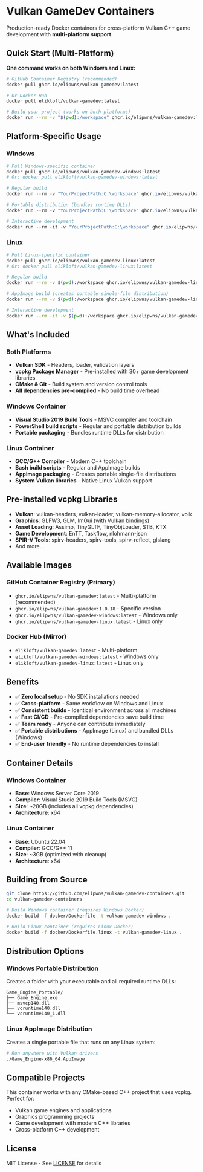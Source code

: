 # Vulkan GameDev Containers

Production-ready Docker containers for cross-platform Vulkan C++ game development with **multi-platform support**.

## Quick Start (Multi-Platform)

**One command works on both Windows and Linux:**
```bash
# GitHub Container Registry (recommended)
docker pull ghcr.io/elipwns/vulkan-gamedev:latest

# Or Docker Hub
docker pull elikloft/vulkan-gamedev:latest

# Build your project (works on both platforms)
docker run --rm -v "$(pwd):/workspace" ghcr.io/elipwns/vulkan-gamedev:latest
```

## Platform-Specific Usage

### Windows
```powershell
# Pull Windows-specific container
docker pull ghcr.io/elipwns/vulkan-gamedev-windows:latest
# Or: docker pull elikloft/vulkan-gamedev-windows:latest

# Regular build
docker run --rm -v "YourProjectPath:C:\workspace" ghcr.io/elipwns/vulkan-gamedev-windows:latest powershell C:/build.ps1

# Portable distribution (bundles runtime DLLs)
docker run --rm -v "YourProjectPath:C:\workspace" ghcr.io/elipwns/vulkan-gamedev-windows:latest powershell C:/build-portable.ps1

# Interactive development
docker run --rm -it -v "YourProjectPath:C:\workspace" ghcr.io/elipwns/vulkan-gamedev-windows:latest
```

### Linux
```bash
# Pull Linux-specific container
docker pull ghcr.io/elipwns/vulkan-gamedev-linux:latest
# Or: docker pull elikloft/vulkan-gamedev-linux:latest

# Regular build
docker run --rm -v $(pwd):/workspace ghcr.io/elipwns/vulkan-gamedev-linux:latest /build.sh

# AppImage build (creates portable single-file distribution)
docker run --rm -v $(pwd):/workspace ghcr.io/elipwns/vulkan-gamedev-linux:latest /build-appimage.sh

# Interactive development
docker run --rm -it -v $(pwd):/workspace ghcr.io/elipwns/vulkan-gamedev-linux:latest
```

## What's Included

### Both Platforms
- **Vulkan SDK** - Headers, loader, validation layers
- **vcpkg Package Manager** - Pre-installed with 30+ game development libraries
- **CMake & Git** - Build system and version control tools
- **All dependencies pre-compiled** - No build time overhead

### Windows Container
- **Visual Studio 2019 Build Tools** - MSVC compiler and toolchain
- **PowerShell build scripts** - Regular and portable distribution builds
- **Portable packaging** - Bundles runtime DLLs for distribution

### Linux Container  
- **GCC/G++ Compiler** - Modern C++ toolchain
- **Bash build scripts** - Regular and AppImage builds
- **AppImage packaging** - Creates portable single-file distributions
- **System Vulkan libraries** - Native Linux Vulkan support

## Pre-installed vcpkg Libraries
- **Vulkan**: vulkan-headers, vulkan-loader, vulkan-memory-allocator, volk
- **Graphics**: GLFW3, GLM, ImGui (with Vulkan bindings)
- **Asset Loading**: Assimp, TinyGLTF, TinyObjLoader, STB, KTX
- **Game Development**: EnTT, Taskflow, nlohmann-json
- **SPIR-V Tools**: spirv-headers, spirv-tools, spirv-reflect, glslang
- And more...

## Available Images

### GitHub Container Registry (Primary)
- `ghcr.io/elipwns/vulkan-gamedev:latest` - Multi-platform (recommended)
- `ghcr.io/elipwns/vulkan-gamedev:1.0.18` - Specific version
- `ghcr.io/elipwns/vulkan-gamedev-windows:latest` - Windows only
- `ghcr.io/elipwns/vulkan-gamedev-linux:latest` - Linux only

### Docker Hub (Mirror)
- `elikloft/vulkan-gamedev:latest` - Multi-platform
- `elikloft/vulkan-gamedev-windows:latest` - Windows only
- `elikloft/vulkan-gamedev-linux:latest` - Linux only

## Benefits
- ✅ **Zero local setup** - No SDK installations needed
- ✅ **Cross-platform** - Same workflow on Windows and Linux
- ✅ **Consistent builds** - Identical environment across all machines
- ✅ **Fast CI/CD** - Pre-compiled dependencies save build time
- ✅ **Team ready** - Anyone can contribute immediately
- ✅ **Portable distributions** - AppImage (Linux) and bundled DLLs (Windows)
- ✅ **End-user friendly** - No runtime dependencies to install

## Container Details

### Windows Container
- **Base**: Windows Server Core 2019
- **Compiler**: Visual Studio 2019 Build Tools (MSVC)
- **Size**: ~28GB (includes all vcpkg dependencies)
- **Architecture**: x64

### Linux Container
- **Base**: Ubuntu 22.04
- **Compiler**: GCC/G++ 11
- **Size**: ~3GB (optimized with cleanup)
- **Architecture**: x64

## Building from Source
```bash
git clone https://github.com/elipwns/vulkan-gamedev-containers.git
cd vulkan-gamedev-containers

# Build Windows container (requires Windows Docker)
docker build -f docker/Dockerfile -t vulkan-gamedev-windows .

# Build Linux container (requires Linux Docker)
docker build -f docker/Dockerfile.linux -t vulkan-gamedev-linux .
```

## Distribution Options

### Windows Portable Distribution
Creates a folder with your executable and all required runtime DLLs:
```
Game_Engine_Portable/
├── Game_Engine.exe
├── msvcp140.dll
├── vcruntime140.dll
└── vcruntime140_1.dll
```

### Linux AppImage Distribution
Creates a single portable file that runs on any Linux system:
```bash
# Run anywhere with Vulkan drivers
./Game_Engine-x86_64.AppImage
```

## Compatible Projects
This container works with any CMake-based C++ project that uses vcpkg. Perfect for:
- Vulkan game engines and applications
- Graphics programming projects  
- Game development with modern C++ libraries
- Cross-platform C++ development

## License
MIT License - See [LICENSE](LICENSE) for details